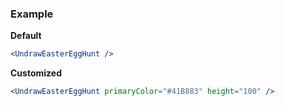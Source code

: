 ### Example

**Default**
```jsx
<UndrawEasterEggHunt />
```

**Customized**
```jsx
<UndrawEasterEggHunt primaryColor="#41B883" height="100" />
```

